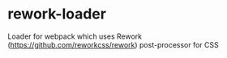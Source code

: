 rework-loader
=============

Loader for webpack  which uses Rework (https://github.com/reworkcss/rework) post-processor for CSS
